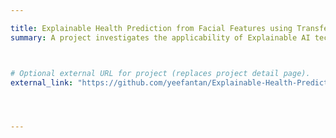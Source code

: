 ```yaml
---

title: Explainable Health Prediction from Facial Features using Transfer Learning
summary: A project investigates the applicability of Explainable AI techniques in explaniang a black-box model's decision. Also, the classification model is trained using transfer learning.



# Optional external URL for project (replaces project detail page).
external_link: "https://github.com/yeefantan/Explainable-Health-Prediction-with-Transfer-Learning"




---
```

